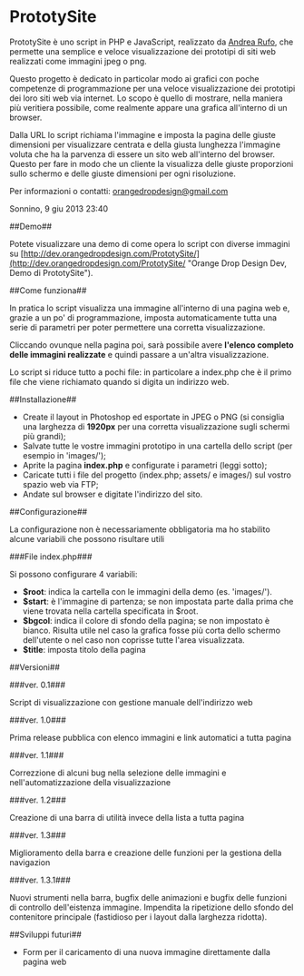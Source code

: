 PrototySite
===========

PrototySite è uno script in PHP e JavaScript, realizzato da [Andrea Rufo](http://www.orangedropdesign.com/ "Orange Drop Design"), che permette una semplice e veloce visualizzazione dei prototipi  di siti web realizzati come immagini jpeg o png.

Questo progetto è dedicato in particolar modo ai grafici con poche competenze di programmazione per una veloce visualizzazione dei prototipi dei loro siti web via internet. Lo scopo è quello di mostrare, nella maniera più veritiera possibile, come realmente appare una grafica all'interno di un browser.

Dalla URL lo script richiama l'immagine e imposta la pagina delle giuste dimensioni per visualizzare centrata e della giusta lunghezza l'immagine voluta che ha la parvenza di essere un sito web all'interno del browser. Questo per fare in modo che un cliente la visualizza delle giuste proporzioni sullo schermo e delle giuste dimensioni per ogni risoluzione.

Per informazioni o contatti: orangedropdesign@gmail.com

Sonnino, 9 giu 2013 23:40

##Demo##

Potete visualizzare una demo di come opera lo script con diverse immagini su [http://dev.orangedropdesign.com/PrototySite/](http://dev.orangedropdesign.com/PrototySite/ "Orange Drop Design Dev, Demo di PrototySite").

##Come funziona##

In pratica lo script visualizza una immagine all'interno di una pagina web e, grazie a un po' di programmazione, imposta automaticamente tutta una serie di parametri per poter permettere una corretta visualizzazione. 

Cliccando ovunque nella pagina poi, sarà possibile avere __l'elenco completo delle immagini realizzate__ e quindi passare a un'altra visualizzazione.

Lo script si riduce tutto a pochi file: in particolare a index.php che è il primo file che viene richiamato quando si digita un indirizzo web.

##Installazione##

* Create il layout in Photoshop ed esportate in JPEG o PNG (si consiglia una larghezza di __1920px__ per una corretta visualizzazione sugli schermi più grandi);
* Salvate tutte le vostre immagini prototipo in una cartella dello script (per esempio in 'images/');
* Aprite la pagina __index.php__ e configurate i parametri (leggi sotto);
* Caricate tutti i file del progetto (index.php; assets/ e images/) sul vostro spazio web via FTP;
* Andate sul browser e digitate l'indirizzo del sito.

##Configurazione##

La configurazione non è necessariamente obbligatoria ma ho stabilito alcune variabili che possono risultare utili

###File index.php###

Si possono configurare 4 variabili:

* __$root__: indica la cartella con le immagini della demo (es. 'images/').
* __$start__: è l'immagine di partenza; se non impostata parte dalla prima che viene trovata nella cartella specificata in $root.
* __$bgcol__: indica il colore di sfondo della pagina; se non impostato è bianco. Risulta utile nel caso la grafica fosse più corta dello schermo dell'utente o nel caso non coprisse tutte l'area visualizzata.
* __$title__: imposta titolo della pagina

##Versioni##

###ver. 0.1###

Script di visualizzazione con gestione manuale dell'indirizzo web

###ver. 1.0###

Prima release pubblica con elenco immagini e link automatici a tutta pagina

###ver. 1.1###

Correzzione di alcuni bug nella selezione delle immagini e nell'automatizzazione della visualizzazione

###ver. 1.2###

Creazione di una barra di utilità invece della lista a tutta pagina

###ver. 1.3###

Miglioramento della barra e creazione delle funzioni per la gestiona della navigazion

###ver. 1.3.1###

Nuovi strumenti nella barra, bugfix delle animazioni e bugfix delle funzioni di controllo dell'eistenza immagine. Impendita la ripetizione dello sfondo del contenitore principale (fastidioso per i layout dalla larghezza ridotta).

##Sviluppi futuri##

* Form per il caricamento di una nuova immagine direttamente dalla pagina web